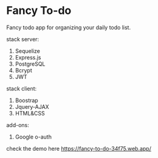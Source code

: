# Fancy To-do

Fancy todo app for organizing your daily todo list.

stack server:
1. Sequelize
2. Express.js
3. PostgreSQL
4. Bcrypt
5. JWT

stack client:
1. Boostrap
2. Jquery-AJAX
3. HTML&CSS

add-ons:
1. Google o-auth

check the demo here https://fancy-to-do-34f75.web.app/
